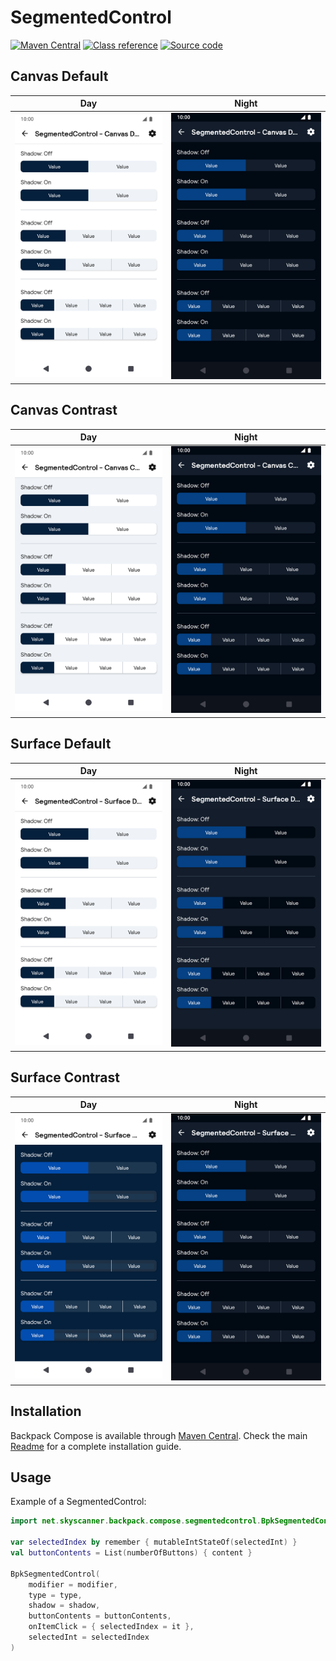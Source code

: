 # SegmentedControl

[![Maven Central](https://img.shields.io/maven-central/v/net.skyscanner.backpack/backpack-compose)](https://search.maven.org/artifact/net.skyscanner.backpack/backpack-compose)
[![Class reference](https://img.shields.io/badge/Class%20reference-Android-blue)](https://backpack.github.io/android/backpack-compose/net.skyscanner.backpack.compose.segmentedcontrol)
[![Source code](https://img.shields.io/badge/Source%20code-GitHub-lightgrey)](https://github.com/backpack/android/tree/main/backpack-compose/src/main/kotlin/net/skyscanner/backpack/compose/segmentedcontrol)

## Canvas Default

| Day                                                                                                                                                                                                                               | Night                                                                                                                                                                                                      |
|-----------------------------------------------------------------------------------------------------------------------------------------------------------------------------------------------------------------------------------|------------------------------------------------------------------------------------------------------------------------------------------------------------------------------------------------------------|
| <img src="https://raw.githubusercontent.com/backpack/android/main/docs/compose/SegmentedControl/screenshots/canvas-default.png" alt="SegmentedControl BpkSegmentedControlStyle.CanvasDefault component" width="375" /> | <img src="https://raw.githubusercontent.com/backpack/android/main/docs/compose/SegmentedControl/screenshots/canvas-default_dm.png" alt="SegmentedControl BpkSegmentedControlStyle.CanvasDefault component - dark mode" width="375" /> |

## Canvas Contrast
| Day                                                                                                                                                                                                                               | Night                                                                                                                                                                                                      |
|-----------------------------------------------------------------------------------------------------------------------------------------------------------------------------------------------------------------------------------|------------------------------------------------------------------------------------------------------------------------------------------------------------------------------------------------------------|
| <img src="https://raw.githubusercontent.com/backpack/android/main/docs/compose/SegmentedControl/screenshots/canvas-contrast.png" alt="SegmentedControl BpkSegmentedControlStyle.CanvasContrast component" width="375" /> | <img src="https://raw.githubusercontent.com/backpack/android/main/docs/compose/SegmentedControl/screenshots/canvas-contrast_dm.png" alt="SegmentedControl BpkSegmentedControlStyle.CanvasContrast component - dark mode" width="375" /> |

## Surface Default
| Day                                                                                                                                                                                                                               | Night                                                                                                                                                                                                      |
|-----------------------------------------------------------------------------------------------------------------------------------------------------------------------------------------------------------------------------------|------------------------------------------------------------------------------------------------------------------------------------------------------------------------------------------------------------|
| <img src="https://raw.githubusercontent.com/backpack/android/main/docs/compose/SegmentedControl/screenshots/surface-default.png" alt="SegmentedControl BpkSegmentedControlStyle.SurfaceDefault component" width="375" /> | <img src="https://raw.githubusercontent.com/backpack/android/main/docs/compose/SegmentedControl/screenshots/surface-default_dm.png" alt="SegmentedControl BpkSegmentedControlStyle.SurfaceDefault component - dark mode" width="375" /> |

## Surface Contrast
| Day                                                                                                                                                                                                                               | Night                                                                                                                                                                                                      |
|-----------------------------------------------------------------------------------------------------------------------------------------------------------------------------------------------------------------------------------|------------------------------------------------------------------------------------------------------------------------------------------------------------------------------------------------------------|
| <img src="https://raw.githubusercontent.com/backpack/android/main/docs/compose/SegmentedControl/screenshots/surface-contrast.png" alt="SegmentedControl BpkSegmentedControlStyle.SurfaceContrast component" width="375" /> | <img src="https://raw.githubusercontent.com/backpack/android/main/docs/compose/SegmentedControl/screenshots/surface-contrast_dm.png" alt="SegmentedControl BpkSegmentedControlStyle.SurfaceContrast component - dark mode" width="375" /> |

## Installation

Backpack Compose is available through [Maven Central](https://search.maven.org/artifact/net.skyscanner.backpack/backpack-compose). Check the main [Readme](https://github.com/skyscanner/backpack-android#installation) for a complete installation guide.

## Usage

Example of a SegmentedControl:

```Kotlin
import net.skyscanner.backpack.compose.segmentedcontrol.BpkSegmentedControl

var selectedIndex by remember { mutableIntStateOf(selectedInt) }
val buttonContents = List(numberOfButtons) { content }

BpkSegmentedControl(
    modifier = modifier,
    type = type,
    shadow = shadow,
    buttonContents = buttonContents,
    onItemClick = { selectedIndex = it },
    selectedInt = selectedIndex
)
```
